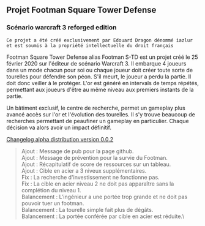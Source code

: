 ## Projet Footman Square Tower Defense
### Scénario warcraft 3 reforged edition

`
Ce projet a été créé exclusivement par Edouard Dragon dénommé iazlur et est soumis à la propriété intellectuelle du droit français
`

Footman Square Tower Defense alias Footman S-TD est un projet créé le 25 février 2020 sur l'éditeur de scénario Warcraft 3. Il embarque 4 joueurs dans un mode chacun pour soi ou chaque joueur doit créer toute sorte de tourelles pour défendre son péon. S'il meurt, le joueur a perdu la partie. Il doit donc veiller à le protéger. L'or est généré en intervals de temps répétés, permettant aux joueurs d'être au même niveau aux premiers instants de la partie.

Un bâtiment exclusif, le centre de recherche, permet un gameplay plus avancé accès sur l'or et l'évolution des tourelles. Il s'y trouve beaucoup de recherches permettant de peaufiner un gameplay en particulier. Chaque décision va alors avoir un impact définitif.

[Changelog alpha distribution version 0.0.2](https://github.com/IazLur/footman-td/blob/v0.0.2/Footman%20Square%20TD%20-%20Official%200.0.2.w3m)

> Ajout : Message de pub pour la page github.\
> Ajout : Message de prévention pour la survie du Footman.\
> Ajout : Récapitulatif de score de ressources sur un tableau.\
> Ajout : Cible en acier a 3 niveux supplémentaires.\
> Fix : La recherche d'investissement ne fonctionne pas.\
> Fix : La cible en acier niveau 2 ne doit pas apparaître sans la complétion du niveau 1.\
> Balancement : L'ingénieur a une portée trop grande et ne doit pas pouvoir tuer un footman.\
> Balancement : La tourelle simple fait plus de dégâts.\
> Balancement : La portée conférée par cible en acier est réduite.\